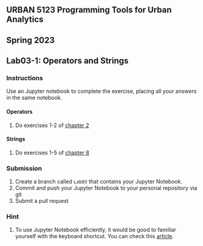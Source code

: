 ## URBAN 5123 Programming Tools for Urban Analytics
## Spring 2023
## Lab03-1: Operators and Strings

### Instructions

Use an Jupyter notebook to complete the exercise, placing all your answers in the same notebook.

#### Operators

1. Do exercises 1-2 of [chapter 2]

#### Strings

1. Do exercises 1-5 of [chapter 8]

### Submission

1. Create a branch called `Lab03` that contains your Jupyter Notebook.
2. Commit and push your Jupyter Notebook to your personal repository via git
3. Submit a pull request

### Hint

1. To use Jupyter Notebook efficiently, it would be good to familiar yourself with the keyboard shortcut. You can check this [article].

[chapter 2]: http://www.greenteapress.com/thinkpython2/html/thinkpython2003.html
[chapter 8]: http://www.greenteapress.com/thinkpython2/html/thinkpython2009.html
[article]: https://www.dataquest.io/blog/jupyter-notebook-tips-tricks-shortcuts/#:~:text=You%20can%20also%20select%20sells,M%20to%20merge%20multiple%20cells.
